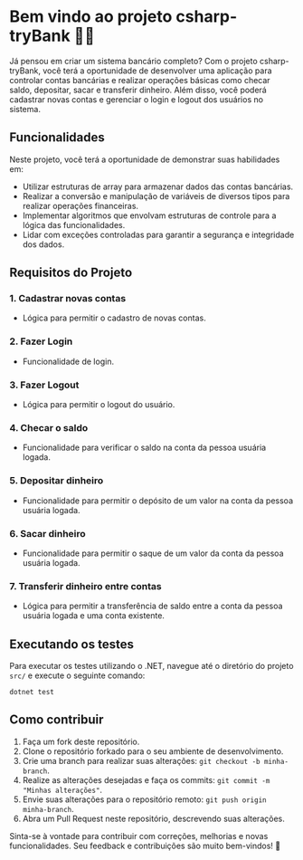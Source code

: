 # Bem vindo ao projeto csharp-tryBank 🏦💸

Já pensou em criar um sistema bancário completo? Com o projeto csharp-tryBank, você terá a oportunidade de desenvolver uma aplicação para controlar contas bancárias e realizar operações básicas como checar saldo, depositar, sacar e transferir dinheiro. Além disso, você poderá cadastrar novas contas e gerenciar o login e logout dos usuários no sistema.

## Funcionalidades

Neste projeto, você terá a oportunidade de demonstrar suas habilidades em:

- Utilizar estruturas de array para armazenar dados das contas bancárias.
- Realizar a conversão e manipulação de variáveis de diversos tipos para realizar operações financeiras.
- Implementar algoritmos que envolvam estruturas de controle para a lógica das funcionalidades.
- Lidar com exceções controladas para garantir a segurança e integridade dos dados.

## Requisitos do Projeto

### 1. Cadastrar novas contas

- Lógica para permitir o cadastro de novas contas.
### 2. Fazer Login

- Funcionalidade de login.

### 3. Fazer Logout

- Lógica para permitir o logout do usuário.

### 4. Checar o saldo

- Funcionalidade para verificar o saldo na conta da pessoa usuária logada.

### 5. Depositar dinheiro

- Funcionalidade para permitir o depósito de um valor na conta da pessoa usuária logada.

### 6. Sacar dinheiro

- Funcionalidade para permitir o saque de um valor da conta da pessoa usuária logada.
### 7. Transferir dinheiro entre contas

- Lógica para permitir a transferência de saldo entre a conta da pessoa usuária logada e uma conta existente.

## Executando os testes

Para executar os testes utilizando o .NET, navegue até o diretório do projeto `src/` e execute o seguinte comando:

```
dotnet test
```

## Como contribuir

1. Faça um fork deste repositório.
2. Clone o repositório forkado para o seu ambiente de desenvolvimento.
3. Crie uma branch para realizar suas alterações: `git checkout -b minha-branch`.
4. Realize as alterações desejadas e faça os commits: `git commit -m "Minhas alterações"`.
5. Envie suas alterações para o repositório remoto: `git push origin minha-branch`.
6. Abra um Pull Request neste repositório, descrevendo suas alterações.

Sinta-se à vontade para contribuir com correções, melhorias e novas funcionalidades. Seu feedback e contribuições são muito bem-vindos! 🚀